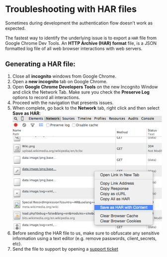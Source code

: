 # Troubleshooting with HAR files

Sometimes during development the authentication flow doesn't work as expected.

The fastest way to identify the underlying issue is to export a `HAR` file from Google Chrome Dev Tools. An **HTTP Archive (HAR) format** file, is a JSON formatted log file of all web browser interactions with web servers.

## Generating a HAR file:

1. Close all __incognito__ windows from Google Chrome.
1. Open a __new incognito__ tab on Google Chrome.
1. Open __Google Chrome Developers Tools__ on the new Incognito Window and click the Network Tab. Make sure you check the __Preserve Log__ options to record all interactions.
1. Proceed with the navigation that presents issues.
1. When complete, go back to the __Network__ tab, right click and then select **Save as HAR**: ![docs/img/ss-2015-01-19T11-32-15.png](/media/articles/har/ss-2015-01-19T11-32-15.png)
1. Before sending the HAR file to us, make sure to obfuscate any sensitive information using a text editor (e.g. remove passwords, client_secrets, etc).
1. Send the file to support by opening a [support ticket](https://support.auth0.com)
